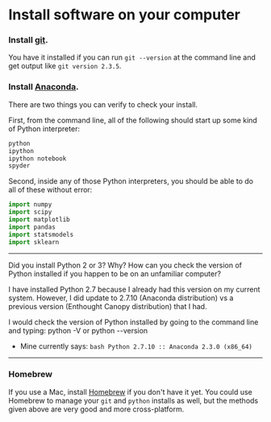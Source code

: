 # Install software on your computer


### Install [git](http://git-scm.com/).

You have it installed if you can run `git --version` at the command
line and get output like `git version 2.3.5`.


### Install [Anaconda](http://continuum.io/downloads).

There are two things you can verify to check your install.

First, from the command line, all of the following should start up
some kind of Python interpreter:

```bash
python
ipython
ipython notebook
spyder
```

Second, inside any of those Python interpreters, you should be able to
do all of these without error:

```python
import numpy
import scipy
import matplotlib
import pandas
import statsmodels
import sklearn
```

---

Did you install Python 2 or 3? Why? How can you check the version of Python installed if you happen to be on an unfamiliar computer?

I have installed Python 2.7 because I already had this version on my current system. However, I did update to 2.7.10 (Anaconda distribution) vs a previous version (Enthought Canopy distribution) that I had.

I would check the version of Python installed by going to the command line and typing: python -V or python --version

   * Mine currently says:
    ```bash
    Python 2.7.10 :: Anaconda 2.3.0 (x86_64)
    ```

---


### Homebrew

If you use a Mac, install [Homebrew](http://brew.sh/) if you don't
have it yet. You could use Homebrew to manage your `git` and `python`
installs as well, but the methods given above are very good and more
cross-platform.
